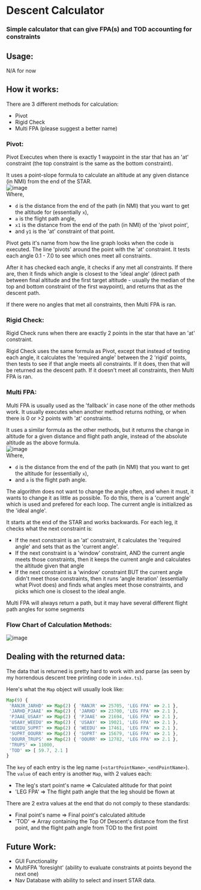 # Descent Calculator
### Simple calculator that can give FPA(s) and TOD accounting for constraints

## Usage:

N/A for now

## How it works:

There are 3 different methods for calculation:

* Pivot
* Rigid Check
* Multi FPA (please suggest a better name)

### Pivot:
Pivot Executes when there is exactly 1 waypoint in the star that has an 'at' constraint (the top constraint is the same as the bottom constraint).

It uses a point-slope formula to calculate an altitude at any given distance (in NMI) from the end of the STAR.\
![image](https://user-images.githubusercontent.com/93292288/150710306-c7747df4-7de7-4a95-b1d9-18c6f9d3ea26.png)\
Where,
 * `d` is the distance from the end of the path (in NMI) that you want to get the altitude for (essentially `x`),
 * `a` is the flight path angle,
 * `x1` is the distance from the end of the path (in NMI) of the 'pivot point',
 * and `y1` is the 'at' constraint of that point.

Pivot gets it's name from how the line graph looks when the code is executed. The line 'pivots' around the point with the 'at' constraint. It tests each angle 0.1 - 7.0 to see which ones meet all constraints.

After it has checked each angle, it checks if any met all constraints. If there are, then it finds which angle is closest to the 'ideal angle' (direct path between final altitude and the first target altitude - usually the median of the top and bottom constraint of the first waypoint), and returns that as the descent path.

If there were no angles that met all constraints, then Multi FPA is ran.

### Rigid Check:
Rigid Check runs when there are exactly 2 points in the star that have an 'at' constraint.

Rigid Check uses the same formula as Pivot, except that instead of testing each angle, it calculates the 'required angle' between the 2 'rigid' points, then tests to see if that angle meets all constraints. If it does, then that will be returned as the descent path. If it doesn't meet all constraints, then Multi FPA is ran.

### Multi FPA:
Multi FPA is usually used as the 'fallback' in case none of the other methods work. It usually executes when another method returns nothing, or when there is 0 or >2 points with 'at' constraints.

It uses a similar formula as the other methods, but it returns the change in altitude for a given distance and flight path angle, instead of the absolute altitude as the above formula.\
![image](https://user-images.githubusercontent.com/93292288/150712516-d1fab250-23da-45a3-8fe4-e71560c4ec46.png)\
Where,
 * `d` is the distance from the end of the path (in NMI) that you want to get the altitude for (essentially `x`),
 * and `a` is the flight path angle.

The algorithm does not want to change the angle often, and when it must, it wants to change it as little as possible. To do this, there is a 'current angle' which is used and prefered for each loop. The current angle is initialized as the 'ideal angle'.

It starts at the end of the STAR and works backwards. For each leg, it checks what the next constraint is:

 - If the next constraint is an 'at' constraint, it calculates the 'required angle' and sets that as the 'current angle'.
 - If the next constraint is a 'window' constraint, AND the current angle meets those constraints, then it keeps the current angle and calculates the altitude given that angle
 - If the next constraint is a 'window' constraint BUT the current angle didn't meet those constraints, then it runs 'angle iteration' (essentially what Pivot does) and finds what angles meet those constraints, and picks which one is closest to the ideal angle.
 
 Multi FPA will always return a path, but it may have several different flight path angles for some segments
 
 ### Flow Chart of Calculation Methods:
 ![image](https://user-images.githubusercontent.com/93292288/150715347-e894ba77-11bd-47f6-85ae-9ca61fa16afc.png)

 
 ## Dealing with the returned data:
 The data that is returned is pretty hard to work with and parse (as seen by my horrendous descent tree printing code in `index.ts`).
 
 Here's what the `Map` object will usually look like:
 
 ```ts
 Map(9) {
  'RANJR_JARHD' => Map(2) { 'RANJR' => 25705, 'LEG FPA' => 2.1 },
  'JARHD_PJAAE' => Map(2) { 'JARHD' => 23700, 'LEG FPA' => 2.1 },
  'PJAAE_USAAY' => Map(2) { 'PJAAE' => 21694, 'LEG FPA' => 2.1 },
  'USAAY_WEEDU' => Map(2) { 'USAAY' => 19021, 'LEG FPA' => 2.1 },
  'WEEDU_SUPRT' => Map(2) { 'WEEDU' => 17461, 'LEG FPA' => 2.1 },
  'SUPRT_OOURR' => Map(2) { 'SUPRT' => 15679, 'LEG FPA' => 2.1 },
  'OOURR_TRUPS' => Map(2) { 'OOURR' => 12782, 'LEG FPA' => 2.1 },
  'TRUPS' => 11000,
  'TOD' => [ 59.7, 2.1 ]
}
```

The `key` of each entry is the leg name (`<startPointName>_<endPointName>`).\
The `value` of each entry is another `Map`, with 2 values each:
 * The leg's start point's name => Calculated altitude for that point
 * 'LEG FPA' => The flight path angle that the leg should be flown at

There are 2 extra values at the end that do not comply to these standards:

 * Final point's name => Final point's calculated altitude
 * 'TOD' => Array containing the Top Of Descent's distance from the first point, and the flight path angle from TOD to the first point

## Future Work:
 * GUI Functionality
 * MultiFPA 'foresight' (ability to evaluate constraints at points beyond the next one)
 * Nav Database with ability to select and insert STAR data.
 
